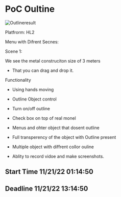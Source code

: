 # PoC Oultine

![Outlineresult](res/Outline[LMqio9NsqmM].gif)

Platfrorm: HL2

Menu with Difrent Secnes:

Scene 1:

We see the metal construciton size of 3 meters
- That you can drag and drop it.

Functionality


- Using hands moving 
    
- Outline Object control
- Turn on/off outline

- Check box on top of real monel
- Menus and ohter object that dosent outline
- Full transperency of the object with Outline present
- Multiple object with diffrent collor ouline
- Ablity to record vidoe and make screenshots.


## Start Time 11/21/22 01:14:50

## Deadline 11/21/22 13:14:50

